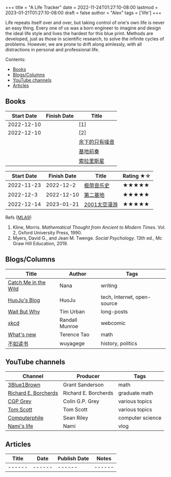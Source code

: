 +++
title   = "A Life Tracker"
date    = 2022-11-24T01:27:10-08:00
lastmod = 2023-01-21T01:27:10-08:00
draft   = false
author  = "Alex"
tags    = ['life']
+++

Life repeats itself over and over, but taking control of one's own life is never an easy thing. Every one of us was a born engineer to imagine and design the ideal life style and lives the hardest for this blue print. Methods are developed, just as those in scientific research, to solve the infinite cycles of problems. However, we are prone to drift along aimlessly, with all distractions in personal and professional life. 

Contents:
* [Books](#books)
* [Blogs/Columns](#blogs/columns)
* [YouTube channels](#youtube-channels)
* [Articles](#articles)

## Books
| Start Date | Finish Date | Title                                                       |
|------------|-------------|-------------------------------------------------------------|
| 2022-12-10 |             | [1]                                                         |
| 2022-12-10 |             | [2]                                                         |
|            |             | [余下的只有噪音](https://book.douban.com/subject/34978358/) |
|            |             | [基地前奏](https://book.douban.com/subject/26389893/)       |
|            |             | [索拉里斯星](https://book.douban.com/subject/35049755/)     |

| Start Date | Finish Date | Title                                                     | Rating ★☆ |
|------------|-------------|-----------------------------------------------------------|-----------|
| 2022-11-23 | 2022-12-2   | [极简音乐史](https://book.douban.com/subject/27085977/)   | ★★★★★     |
| 2022-12-3  | 2022-12-10  | [第二基地](https://book.douban.com/subject/26389894/)     | ★★★★★     |
| 2022-12-14 | 2023-01-21  | [2001太空漫游](https://book.douban.com/subject/30471298/) | ★★★★★     |

Refs ([MLA9](https://owl.purdue.edu/owl/research_and_citation/mla_style/mla_formatting_and_style_guide/mla_works_cited_page_books.html))
1.  Kline, Morris. _Mathematical Thought from Ancient to Modern Times_. Vol. 2, Oxford University Press, 1990.
2.  Myers, David G., and Jean M. Twenge. _Social Psychology_. 13th ed., Mc Graw Hill Education, 2019.

## Blogs/Columns
| Title                                                      | Author         | Tags                        |
|------------------------------------------------------------|----------------|-----------------------------|
| [Catch Me in the Wild](https://nananadanada.substack.com/) | Nana           | writing                     |
| [HuoJu's Blog](https://jhuo.ca/)                           | HuoJu          | tech, Internet, open-source |
| [Wait But Why](https://waitbutwhy.com/)                    | Tim Urban      | long-posts                  |
| [xkcd](https://xkcd.com/)                                  | Randall Munroe | webcomic                    |
| [What's new](https://terrytao.wordpress.com/)              | Terence Tao    | math                        |
| [不如读书](https://wuyagege.substack.com/)                 | wuyagege       | history, politics           |

## YouTube channels
| Channel                                                                 | Producer             | Tags             |
|-------------------------------------------------------------------------|----------------------|------------------|
| [3Blue1Brown](https://www.youtube.com/@3blue1brown)                     | Grant Sanderson      | math             |
| [Richard E. Borcherds](https://www.youtube.com/@richarde.borcherds7998) | Richard E. Borcherds | graduate math    |
| [CGP Grey](https://www.youtube.com/@CGPGrey)                            | Colin G.P. Grey      | various topics   |
| [Tom Scott](https://www.youtube.com/@TomScottGo)                        | Tom Scott            | various topics   |
| [Computerphile](https://www.youtube.com/@Computerphile)                 | Sean Riley           | computer science |
| [Nami's life](https://www.youtube.com/@naminokurashi)                   | Nami                 | vlog             |

## Articles
| Title  | Date   | Publish Date | Notes  |
|--------|--------|--------------|--------|
| ------ | ------ | ------       | ------ |
